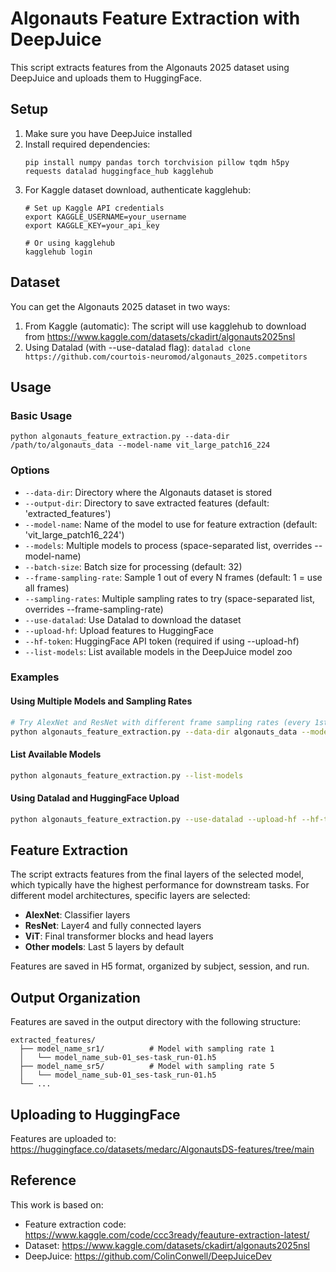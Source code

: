 # Algonauts Feature Extraction with DeepJuice

This script extracts features from the Algonauts 2025 dataset using DeepJuice and uploads them to HuggingFace.

## Setup

1. Make sure you have DeepJuice installed
2. Install required dependencies:
   ```
   pip install numpy pandas torch torchvision pillow tqdm h5py requests datalad huggingface_hub kagglehub
   ```
3. For Kaggle dataset download, authenticate kagglehub:
   ```
   # Set up Kaggle API credentials
   export KAGGLE_USERNAME=your_username
   export KAGGLE_KEY=your_api_key
   
   # Or using kagglehub
   kagglehub login
   ```

## Dataset

You can get the Algonauts 2025 dataset in two ways:

1. From Kaggle (automatic): The script will use kagglehub to download from https://www.kaggle.com/datasets/ckadirt/algonauts2025nsl
2. Using Datalad (with --use-datalad flag): `datalad clone https://github.com/courtois-neuromod/algonauts_2025.competitors`

## Usage

### Basic Usage

```
python algonauts_feature_extraction.py --data-dir /path/to/algonauts_data --model-name vit_large_patch16_224
```

### Options

- `--data-dir`: Directory where the Algonauts dataset is stored
- `--output-dir`: Directory to save extracted features (default: 'extracted_features')
- `--model-name`: Name of the model to use for feature extraction (default: 'vit_large_patch16_224')
- `--models`: Multiple models to process (space-separated list, overrides --model-name)
- `--batch-size`: Batch size for processing (default: 32)
- `--frame-sampling-rate`: Sample 1 out of every N frames (default: 1 = use all frames)
- `--sampling-rates`: Multiple sampling rates to try (space-separated list, overrides --frame-sampling-rate)
- `--use-datalad`: Use Datalad to download the dataset
- `--upload-hf`: Upload features to HuggingFace
- `--hf-token`: HuggingFace API token (required if using --upload-hf)
- `--list-models`: List available models in the DeepJuice model zoo

### Examples

#### Using Multiple Models and Sampling Rates

```bash
# Try AlexNet and ResNet with different frame sampling rates (every 1st, 5th, and 10th frame)
python algonauts_feature_extraction.py --data-dir algonauts_data --models alexnet resnet50 --sampling-rates 1 5 10
```

#### List Available Models

```bash
python algonauts_feature_extraction.py --list-models
```

#### Using Datalad and HuggingFace Upload

```bash
python algonauts_feature_extraction.py --use-datalad --upload-hf --hf-token YOUR_HF_TOKEN
```

## Feature Extraction

The script extracts features from the final layers of the selected model, which typically have the highest performance for downstream tasks. For different model architectures, specific layers are selected:

- **AlexNet**: Classifier layers
- **ResNet**: Layer4 and fully connected layers
- **ViT**: Final transformer blocks and head layers
- **Other models**: Last 5 layers by default

Features are saved in H5 format, organized by subject, session, and run.

## Output Organization

Features are saved in the output directory with the following structure:
```
extracted_features/
  ├── model_name_sr1/          # Model with sampling rate 1
  │   └── model_name_sub-01_ses-task_run-01.h5
  ├── model_name_sr5/          # Model with sampling rate 5
  │   └── model_name_sub-01_ses-task_run-01.h5
  └── ...
```

## Uploading to HuggingFace

Features are uploaded to: https://huggingface.co/datasets/medarc/AlgonautsDS-features/tree/main

## Reference

This work is based on:
- Feature extraction code: https://www.kaggle.com/code/ccc3ready/feauture-extraction-latest/
- Dataset: https://www.kaggle.com/datasets/ckadirt/algonauts2025nsl
- DeepJuice: https://github.com/ColinConwell/DeepJuiceDev 
